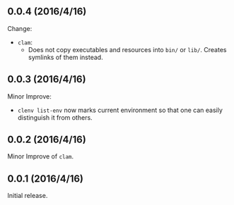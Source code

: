 ## 0.0.4 (2016/4/16)

Change:

- `clam`:
  - Does not copy executables and resources into `bin/` or `lib/`.
  Creates symlinks of them instead.

## 0.0.3 (2016/4/16)

Minor Improve:

- `clenv list-env` now marks current environment so that one can easily distinguish
it from others.

## 0.0.2 (2016/4/16)

Minor Improve of `clam`.

## 0.0.1 (2016/4/16)

Initial release.
